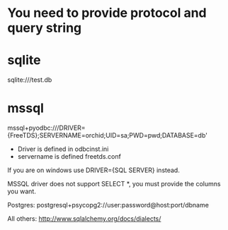 You need to provide protocol and query string
=============================================

sqlite
======
sqlite:///test.db

mssql
=====
mssql+pyodbc:///DRIVER={FreeTDS};SERVERNAME=orchid;UID=sa;PWD=pwd;DATABASE=db'
 - Driver is defined in odbcinst.ini 
 - servername is defined freetds.conf 

If you are on windows use DRIVER={SQL SERVER} instead.

MSSQL driver does not support SELECT *, you must provide the columns you want.

Postgres:
postgresql+psycopg2://user:password@host:port/dbname

All others:
http://www.sqlalchemy.org/docs/dialects/
